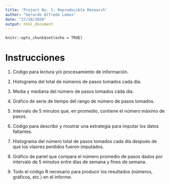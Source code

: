 ```yaml
---
title: 'Project No. 1: Reproducible Research'
author: "Gerardo Alfredo Lemus"
date: "27/10/2020"
output: html_document
---
```


```{r setup, include=FALSE}
knitr::opts_chunk$set(echo = TRUE)
```


# Instrucciones

1. Código para lectura y/o procesamiento de información.

2. Histograma del total de números de pasos tomados cada día.

3. Media y mediana del número de pasos tomados cáda día.

4. Gráfico de serie de tiempo del rango de número de pasos tomados.

5. Intervalo de 5 minutos que, en promedio, contiene el número máximo de pasos.
6.  Código para describir y mostrar una estrategia para imputar los datos faltantes. 
7. Histograma del número total de pasos tomados cada día después de que los vlaores perdidos fueron imputados. 
8. Gráfico de panel que compara el número promedio de pasos dados por intervalo de 5 minutos entre días de semana y fines de semana.
9. Todo el código R necesario para producir los resultados (números, gráficos, etc.) en el informe.
